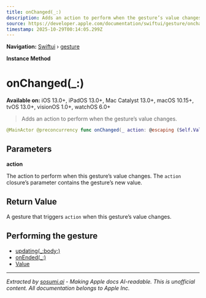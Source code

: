 ```yaml
---
title: onChanged(_:)
description: Adds an action to perform when the gesture’s value changes.
source: https://developer.apple.com/documentation/swiftui/gesture/onchanged(_:)
timestamp: 2025-10-29T00:14:05.299Z
---
```


**Navigation:** [Swiftui](/documentation/swiftui) › [gesture](/documentation/swiftui/gesture)

**Instance Method**

# onChanged(_:)

**Available on:** iOS 13.0+, iPadOS 13.0+, Mac Catalyst 13.0+, macOS 10.15+, tvOS 13.0+, visionOS 1.0+, watchOS 6.0+

> Adds an action to perform when the gesture’s value changes.

```swift
@MainActor @preconcurrency func onChanged(_ action: @escaping (Self.Value) -> Void) -> _ChangedGesture<Self>
```

## Parameters

**action**

The action to perform when this gesture’s value changes. The `action` closure’s parameter contains the gesture’s new value.



## Return Value

A gesture that triggers `action` when this gesture’s value changes.

## Performing the gesture

- [updating(_:body:)](/documentation/swiftui/gesture/updating(_:body:))
- [onEnded(_:)](/documentation/swiftui/gesture/onended(_:))
- [Value](/documentation/swiftui/gesture/value)

---

*Extracted by [sosumi.ai](https://sosumi.ai) - Making Apple docs AI-readable.*
*This is unofficial content. All documentation belongs to Apple Inc.*
